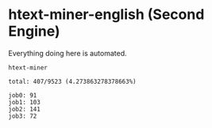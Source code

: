 # htext-miner-english (Second Engine)

Everything doing here is automated.

```
htext-miner

total: 407/9523 (4.273863278378663%)

job0: 91
job1: 103
job2: 141
job3: 72
```
